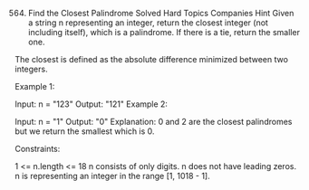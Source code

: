 564. Find the Closest Palindrome
Solved
Hard
Topics
Companies
Hint
Given a string n representing an integer, return the closest integer (not including itself), which is a palindrome. If there is a tie, return the smaller one.

The closest is defined as the absolute difference minimized between two integers.

 

Example 1:

Input: n = "123"
Output: "121"
Example 2:

Input: n = "1"
Output: "0"
Explanation: 0 and 2 are the closest palindromes but we return the smallest which is 0.
 

Constraints:

1 <= n.length <= 18
n consists of only digits.
n does not have leading zeros.
n is representing an integer in the range [1, 1018 - 1].